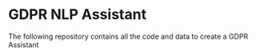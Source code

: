 # GDPR NLP Assistant
The following repository contains all the code and data to create a GDPR Assistant
